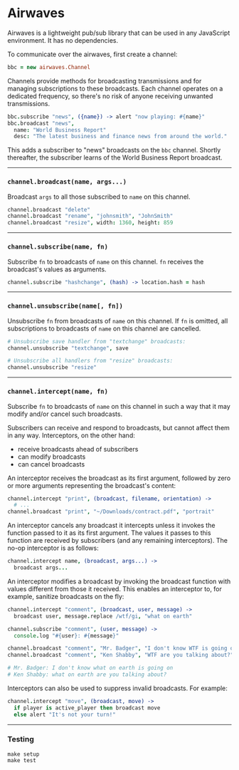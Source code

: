 # Airwaves

Airwaves is a lightweight pub/sub library that can be used in any JavaScript
environment. It has no dependencies.

To communicate over the airwaves, first create a channel:

```coffeescript
bbc = new airwaves.Channel
```

Channels provide methods for broadcasting transmissions and for managing
subscriptions to these broadcasts. Each channel operates on a dedicated
frequency, so there's no risk of anyone receiving unwanted transmissions.

```coffeescript
bbc.subscribe "news", ({name}) -> alert "now playing: #{name}"
bbc.broadcast "news",
  name: "World Business Report"
  desc: "The latest business and finance news from around the world."
```

This adds a subscriber to "news" broadcasts on the `bbc` channel. Shortly
thereafter, the subscriber learns of the World Business Report broadcast.

---

### `channel.broadcast(name, args...)`

Broadcast `args` to all those subscribed to `name` on this channel.

```coffeescript
channel.broadcast "delete"
channel.broadcast "rename", "johnsmith", "JohnSmith"
channel.broadcast "resize", width: 1360, height: 859
```

---

### `channel.subscribe(name, fn)`

Subscribe `fn` to broadcasts of `name` on this channel. `fn` receives the
broadcast's values as arguments.

```coffeescript
channel.subscribe "hashchange", (hash) -> location.hash = hash
```

---

### `channel.unsubscribe(name[, fn])`

Unsubscribe `fn` from broadcasts of `name` on this channel. If `fn` is
omitted, all subscriptions to broadcasts of `name` on this channel are
cancelled.

```coffeescript
# Unsubscribe save handler from "textchange" broadcasts:
channel.unsubscribe "textchange", save

# Unsubscribe all handlers from "resize" broadcasts:
channel.unsubscribe "resize"
```

---

### `channel.intercept(name, fn)`

Subscribe `fn` to broadcasts of `name` on this channel in such a way that it
may modify and/or cancel such broadcasts.

Subscribers can receive and respond to broadcasts, but cannot affect them in
any way. Interceptors, on the other hand:

  * receive broadcasts ahead of subscribers
  * can modify broadcasts
  * can cancel broadcasts

An interceptor receives the broadcast as its first argument, followed by zero
or more arguments representing the broadcast's content:

```coffeescript
channel.intercept "print", (broadcast, filename, orientation) ->
  # ...
channel.broadcast "print", "~/Downloads/contract.pdf", "portrait"
```

An interceptor cancels any broadcast it intercepts unless it invokes the
function passed to it as its first argument. The values it passes to this
function are received by subscribers (and any remaining interceptors).
The no-op interceptor is as follows:

```coffeescript
channel.intercept name, (broadcast, args...) ->
  broadcast args...
```

An interceptor modifies a broadcast by invoking the broadcast function with
values different from those it received. This enables an interceptor to, for
example, sanitize broadcasts on the fly:

```coffeescript
channel.intercept "comment", (broadcast, user, message) ->
  broadcast user, message.replace /wtf/gi, "what on earth"

channel.subscribe "comment", (user, message) ->
  console.log "#{user}: #{message}"

channel.broadcast "comment", "Mr. Badger", "I don't know WTF is going on"
channel.broadcast "comment", "Ken Shabby", "WTF are you talking about?"

# Mr. Badger: I don't know what on earth is going on
# Ken Shabby: what on earth are you talking about?
```

Interceptors can also be used to suppress invalid broadcasts. For example:

```coffeescript
channel.intercept "move", (broadcast, move) ->
  if player is active_player then broadcast move
  else alert "It's not your turn!"
```

---

### Testing

    make setup
    make test
